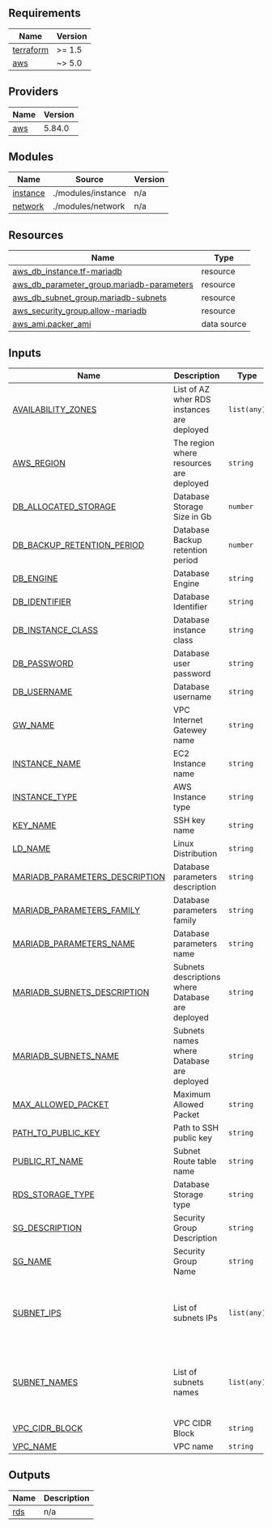 <!-- BEGIN_TF_DOCS -->
## Requirements

| Name | Version |
|------|---------|
| <a name="requirement_terraform"></a> [terraform](#requirement\_terraform) | >= 1.5 |
| <a name="requirement_aws"></a> [aws](#requirement\_aws) | ~> 5.0 |

## Providers

| Name | Version |
|------|---------|
| <a name="provider_aws"></a> [aws](#provider\_aws) | 5.84.0 |

## Modules

| Name | Source | Version |
|------|--------|---------|
| <a name="module_instance"></a> [instance](#module\_instance) | ./modules/instance | n/a |
| <a name="module_network"></a> [network](#module\_network) | ./modules/network | n/a |

## Resources

| Name | Type |
|------|------|
| [aws_db_instance.tf-mariadb](https://registry.terraform.io/providers/hashicorp/aws/latest/docs/resources/db_instance) | resource |
| [aws_db_parameter_group.mariadb-parameters](https://registry.terraform.io/providers/hashicorp/aws/latest/docs/resources/db_parameter_group) | resource |
| [aws_db_subnet_group.mariadb-subnets](https://registry.terraform.io/providers/hashicorp/aws/latest/docs/resources/db_subnet_group) | resource |
| [aws_security_group.allow-mariadb](https://registry.terraform.io/providers/hashicorp/aws/latest/docs/resources/security_group) | resource |
| [aws_ami.packer_ami](https://registry.terraform.io/providers/hashicorp/aws/latest/docs/data-sources/ami) | data source |

## Inputs

| Name | Description | Type | Default | Required |
|------|-------------|------|---------|:--------:|
| <a name="input_AVAILABILITY_ZONES"></a> [AVAILABILITY\_ZONES](#input\_AVAILABILITY\_ZONES) | List of AZ wher RDS instances are deployed | `list(any)` | <pre>[<br/>  "us-east-1a",<br/>  "us-east-1b"<br/>]</pre> | no |
| <a name="input_AWS_REGION"></a> [AWS\_REGION](#input\_AWS\_REGION) | The region where resources are deployed | `string` | `"us-east-1"` | no |
| <a name="input_DB_ALLOCATED_STORAGE"></a> [DB\_ALLOCATED\_STORAGE](#input\_DB\_ALLOCATED\_STORAGE) | Database Storage Size in Gb | `number` | `10` | no |
| <a name="input_DB_BACKUP_RETENTION_PERIOD"></a> [DB\_BACKUP\_RETENTION\_PERIOD](#input\_DB\_BACKUP\_RETENTION\_PERIOD) | Database Backup retention period | `number` | `30` | no |
| <a name="input_DB_ENGINE"></a> [DB\_ENGINE](#input\_DB\_ENGINE) | Database Engine | `string` | `"mariadb"` | no |
| <a name="input_DB_IDENTIFIER"></a> [DB\_IDENTIFIER](#input\_DB\_IDENTIFIER) | Database Identifier | `string` | `"mariadb"` | no |
| <a name="input_DB_INSTANCE_CLASS"></a> [DB\_INSTANCE\_CLASS](#input\_DB\_INSTANCE\_CLASS) | Database instance class | `string` | `"db.t2.micro"` | no |
| <a name="input_DB_PASSWORD"></a> [DB\_PASSWORD](#input\_DB\_PASSWORD) | Database user password | `string` | n/a | yes |
| <a name="input_DB_USERNAME"></a> [DB\_USERNAME](#input\_DB\_USERNAME) | Database username | `string` | n/a | yes |
| <a name="input_GW_NAME"></a> [GW\_NAME](#input\_GW\_NAME) | VPC Internet Gatewey name | `string` | `"demo-gw"` | no |
| <a name="input_INSTANCE_NAME"></a> [INSTANCE\_NAME](#input\_INSTANCE\_NAME) | EC2 Instance name | `string` | `"custom_instance"` | no |
| <a name="input_INSTANCE_TYPE"></a> [INSTANCE\_TYPE](#input\_INSTANCE\_TYPE) | AWS Instance type | `string` | `"t2.micro"` | no |
| <a name="input_KEY_NAME"></a> [KEY\_NAME](#input\_KEY\_NAME) | SSH key name | `string` | `"tf-ssh-key"` | no |
| <a name="input_LD_NAME"></a> [LD\_NAME](#input\_LD\_NAME) | Linux Distribution | `string` | `"centos"` | no |
| <a name="input_MARIADB_PARAMETERS_DESCRIPTION"></a> [MARIADB\_PARAMETERS\_DESCRIPTION](#input\_MARIADB\_PARAMETERS\_DESCRIPTION) | Database parameters description | `string` | `"mariadb10.6"` | no |
| <a name="input_MARIADB_PARAMETERS_FAMILY"></a> [MARIADB\_PARAMETERS\_FAMILY](#input\_MARIADB\_PARAMETERS\_FAMILY) | Database parameters family | `string` | `"mariadb10.6"` | no |
| <a name="input_MARIADB_PARAMETERS_NAME"></a> [MARIADB\_PARAMETERS\_NAME](#input\_MARIADB\_PARAMETERS\_NAME) | Database parameters name | `string` | `"mariadb-parameters"` | no |
| <a name="input_MARIADB_SUBNETS_DESCRIPTION"></a> [MARIADB\_SUBNETS\_DESCRIPTION](#input\_MARIADB\_SUBNETS\_DESCRIPTION) | Subnets descriptions where Database are deployed | `string` | `"Amazon RDS subnet group"` | no |
| <a name="input_MARIADB_SUBNETS_NAME"></a> [MARIADB\_SUBNETS\_NAME](#input\_MARIADB\_SUBNETS\_NAME) | Subnets names where Database are deployed | `string` | `"mariadb-subnets"` | no |
| <a name="input_MAX_ALLOWED_PACKET"></a> [MAX\_ALLOWED\_PACKET](#input\_MAX\_ALLOWED\_PACKET) | Maximum Allowed Packet | `string` | `"16777216"` | no |
| <a name="input_PATH_TO_PUBLIC_KEY"></a> [PATH\_TO\_PUBLIC\_KEY](#input\_PATH\_TO\_PUBLIC\_KEY) | Path to SSH public key | `string` | `"levelup_key.pub"` | no |
| <a name="input_PUBLIC_RT_NAME"></a> [PUBLIC\_RT\_NAME](#input\_PUBLIC\_RT\_NAME) | Subnet Route table name | `string` | `"demo-rt"` | no |
| <a name="input_RDS_STORAGE_TYPE"></a> [RDS\_STORAGE\_TYPE](#input\_RDS\_STORAGE\_TYPE) | Database Storage type | `string` | `"gp2"` | no |
| <a name="input_SG_DESCRIPTION"></a> [SG\_DESCRIPTION](#input\_SG\_DESCRIPTION) | Security Group Description | `string` | `"security group that allows ssh connection"` | no |
| <a name="input_SG_NAME"></a> [SG\_NAME](#input\_SG\_NAME) | Security Group Name | `string` | `"allow-levelup-ssh"` | no |
| <a name="input_SUBNET_IPS"></a> [SUBNET\_IPS](#input\_SUBNET\_IPS) | List of subnets IPs | `list(any)` | <pre>[<br/>  "10.0.1.0/24",<br/>  "10.0.2.0/24",<br/>  "10.0.3.0/24",<br/>  "10.0.4.0/24"<br/>]</pre> | no |
| <a name="input_SUBNET_NAMES"></a> [SUBNET\_NAMES](#input\_SUBNET\_NAMES) | List of subnets names | `list(any)` | <pre>[<br/>  "public-subnet-A",<br/>  "public-subnet-B",<br/>  "private-subnet-A",<br/>  "private-subnet-B"<br/>]</pre> | no |
| <a name="input_VPC_CIDR_BLOCK"></a> [VPC\_CIDR\_BLOCK](#input\_VPC\_CIDR\_BLOCK) | VPC CIDR Block | `string` | `"10.0.0.0/16"` | no |
| <a name="input_VPC_NAME"></a> [VPC\_NAME](#input\_VPC\_NAME) | VPC name | `string` | `"demo-vpc"` | no |

## Outputs

| Name | Description |
|------|-------------|
| <a name="output_rds"></a> [rds](#output\_rds) | n/a |
<!-- END_TF_DOCS -->